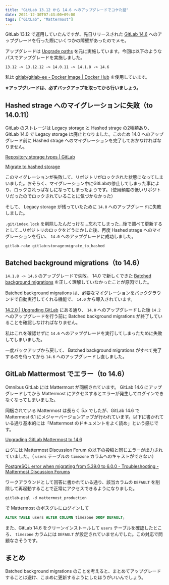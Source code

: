 ```yaml
---
title: "GitLab 13.12 から 14.6 へのアップグレードでコケた話"
date: 2021-12-30T07:43:00+09:00
tags: ["GitLab", "Mattermost"]
---
```


GitLab 13.12 で運用していたんですが、先日リリースされた [GitLab 14.6](https://about.gitlab.com/releases/2021/12/22/gitlab-14-6-released/) へのアップグレードを行った際にいくつかの障壁があったのでメモ。

アップグレードは [Upgrade paths](https://docs.gitlab.com/ee/update/#upgrade-paths) を元に実施しています。今回は以下のようなパスでアップグレードを実施しました。

```
13.12 -> 13.12.12 -> 14.0.11 -> 14.1.8 -> 14.6
```

私は [gitlab/gitlab-ee - Docker Image | Docker Hub](https://hub.docker.com/r/gitlab/gitlab-ee) を使用しています。

**※アップグレードは、必ずバックアップを取ってから行いましょう。**

<!--more-->

## Hashed strage へのマイグレーションに失敗（to 14.0.11）

GitLab のストレージは Legacy storage と Hashed strage の2種類あり、GitLab 14.0 で Legacy storage は廃止となりました。このため 14.0 へのアップグレード前に Hashed strage へのマイグレーションを完了しておかなければなりません。

[Repository storage types | GitLab](https://docs.gitlab.com/ee/administration/repository_storage_types.html)

[Migrate to hashed storage](https://docs.gitlab.com/ee/administration/raketasks/storage.html#migrate-to-hashed-storage)

このマイグレーションが失敗して、リポジトリがロックされた状態になってしまいました。おそらく、マイグレーション中にGitLabの停止してしまった事により、ロックされっぱなしになってしまったようです。（使用頻度の低いリポジトリだったのでロックされていることに気づかなかった）

そして、 Legacy storage が残っていたために `14.0` へのアップグレードに失敗しました。

`.git/index.lock` を削除したんだっけな…忘れてしまった…後で調べて更新するとして…リポジトリのロックをどうにかした後、再度 Hashed strage へのマイグレーションを行い、 `14.0` へのアップグレードに成功しました。

```
gitlab-rake gitlab:storage:migrate_to_hashed
```

## Batched background migrations（to 14.6）

`14.1.8 -> 14.6` のアップグレードで失敗。 14.0 で新しくできた [Batched background migrations](https://docs.gitlab.com/ee/update/#batched-background-migrations) を正しく理解していなかったことが原因でした。

Batched background migrations は、必要なマイグレーションをバックグラウンドで自動実行してくれる機能で、 `14.0` から導入されています。

[14.2.0 | Upgrading GitLab](https://docs.gitlab.com/ee/update/#1420) にある通り、 `14.0` へのアップグレードした後 `14.2` へのアップグレードを行う前に Batched background migrations が終了していることを確認しなければなりません。

私はこれを確認せずに `14.6` へのアップグレードを実行してしまったために失敗してしまいました。

一度バックアップから戻して、 Batched background migrations がすべて完了するのを待ってから `14.6` へのアップグレードし直しました。

## GitLab Mattermost でエラー（to 14.6）

Omnibus GitLab には Mattermost が同梱されています。 GitLab 14.6 にアップグレードしてから Mattermost にアクセスするとエラーが発生してログインできなくなってしまいました。

同梱されている Mattermost は長らく 5.x でしたが、GitLab 14.6 で Mattermost 6.1 にメジャーバージョンアップが行われています。以下に書かれている通り基本的には「Mattermost のドキュメントをよく読め」という感じです。

[Upgrading GitLab Mattermost to 14.6](https://docs.gitlab.com/ee/integration/mattermost/#upgrading-gitlab-mattermost-to-146)

ログには Mattermost Discussion Forum の以下の投稿と同じエラーが出力されていました。（ `users` テーブルの `timezone` カラムへのキャストができない）

[PostgreSQL error when migrating from 5.39.0 to 6.0.0 - Troubleshooting - Mattermost Discussion Forums](https://forum.mattermost.org/t/postgresql-error-when-migrating-from-5-39-0-to-6-0-0/12303)

ワークアラウンドとして回答に書かれている通り、該当カラムの `DEFAULT` を削除して再起動することで正常にアクセスできるようになりました。

```console
gitlab-psql -d mattermost_production
```

で Mattermost のポスグレにログインして

```sql
ALTER TABLE users ALTER COLUMN timezone DROP DEFAULT;
```

また、GitLab 14.6 をクリーンインストールして `users` テーブルを確認したところ、 `timezone` カラムには `DEFAULT` が設定されていませんでした。この対応で問題なさそうです。

## まとめ

Batched background migrations のことを考えると、まとめてアップグレードすることは避け、こまめに更新するようにしたほうがいいんでしょう。